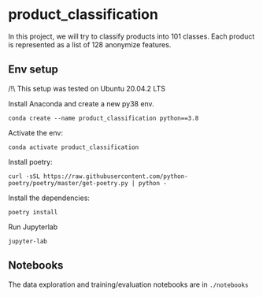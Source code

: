 # product_classification

In this project, we will try to classify products into 101 classes. Each product is represented as a list of 128 anonymize features.

## Env setup

/!\ This setup was tested on Ubuntu 20.04.2 LTS

Install Anaconda and create a new py38 env.

```shell
conda create --name product_classification python==3.8
```

Activate the env:

```shell
conda activate product_classification
```

Install poetry:

```shell
curl -sSL https://raw.githubusercontent.com/python-poetry/poetry/master/get-poetry.py | python -
```

Install the dependencies:

```shell
poetry install
```

Run Jupyterlab

```shell
jupyter-lab
```

## Notebooks

The data exploration and training/evaluation notebooks are in `./notebooks`